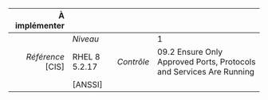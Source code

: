 
|           À implémenter    |    |    |    |
|----------------:|:---|---:|:---|
|                 |*Niveau*|| 1 |
|*Référence* [CIS]| RHEL 8 5.2.17 |*Contrôle*| 09.2 Ensure Only Approved Ports, Protocols and Services Are Running |
|                 |[ANSSI] ||  |

